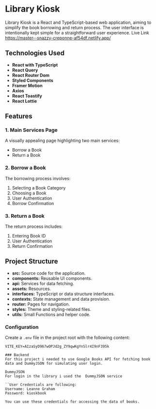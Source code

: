 # Library Kiosk

Library Kiosk is a React and TypeScript-based web application, aiming to simplify the book borrowing and return process.
The user interface is intentionally kept simple for a straightforward user experience.
Live Link https://master--snazzy-creponne-af54df.netlify.app/

## Technologies Used

- **React with TypeScript**
- **React Query**
- **React Router Dom**
- **Styled Components**
- **Framer Motion**
- **Axios**
- **React Toastify**
- **React Lottie**

## Features

### 1. Main Services Page

A visually appealing page highlighting two main services:

- Borrow a Book
- Return a Book

### 2. Borrow a Book

The borrowing process involves:

1. Selecting a Book Category
2. Choosing a Book
3. User Authentication
4. Borrow Confirmation

### 3. Return a Book

The return process includes:

1. Entering Book ID
2. User Authentication
3. Return Confirmation

## Project Structure

- **src:** Source code for the application.
- **components:** Reusable UI components.
- **api:** Services for data fetching.
- **assets:** Resources.
- **interfaces:** TypeScript or data structure interfaces.
- **contexts:** State management and data provision.
- **router:** Pages for navigation.
- **styles:** Theme and styling-related files.
- **utils:** Small Functions and helper code.

### Configuration

Create a `.env` file in the project root with the following content:
```env
VITE_KEY=AIzaSyD967wOPJd2g_ZY9qwKgYnSlr4I9nF395k 

### Backend
For this project i needed to use Google Books API for fetching book data and DummyJSON for simulating user login.

DummyJSON
For login in the library i used the  DummyJSON service 

``User Credentials are following:
Username: Leanne Graham
Password: kioskbook

You can use these credentials for accessing the data of books.

